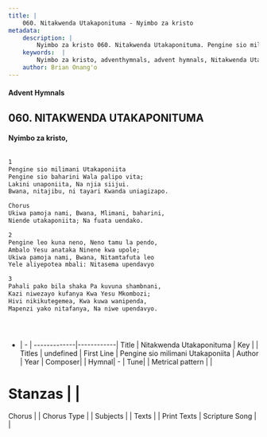 ```yaml
---
title: |
    060. Nitakwenda Utakaponituma - Nyimbo za kristo
metadata:
    description: |
        Nyimbo za kristo 060. Nitakwenda Utakaponituma. Pengine sio milimani Utakaponiita Pengine sio baharini Wala palipo vita; Lakini unaponiita, Na njia siijui. Bwana, nitajibu, ni tayari Kwanda uniagizapo.  Chorus Ukiwa pamoja nami, Bwana, Mlimani, baharini, Niende utakaponiita; Na fuata uendako.  
    keywords:  |
        Nyimbo za kristo, adventhymnals, advent hymnals, Nitakwenda Utakaponituma, Pengine sio milimani Utakaponiita. 
    author: Brian Onang'o
---
```


#### Advent Hymnals
## 060. NITAKWENDA UTAKAPONITUMA
####  Nyimbo za kristo,

```txt

1
Pengine sio milimani Utakaponiita
Pengine sio baharini Wala palipo vita;
Lakini unaponiita, Na njia siijui.
Bwana, nitajibu, ni tayari Kwanda uniagizapo.

Chorus
Ukiwa pamoja nami, Bwana, Mlimani, baharini,
Niende utakaponiita; Na fuata uendako.

2
Pengine leo kuna neno, Neno tamu la pendo,
Ambalo Yesu anataka Ninene kwa upole;
Ukiwa pamoja nami, Bwana, Nitamtafuta leo
Yele aliyepotea mbali: Nitasema upendavyo

3
Pahali pako bila shaka Pa kuvuna shambnani,
Kazi niwezayo kufanya Kwa Yesu Mkombozi;
Hivi nikikutegemea, Kwa kuwa wanipenda,
Mapenzi yako nitafanya, Na niwe upendavyo.





```

- |   -  |
-------------|------------|
Title | Nitakwenda Utakaponituma |
Key |  |
Titles | undefined |
First Line | Pengine sio milimani Utakaponiita |
Author | 
Year | 
Composer| |
Hymnal|  - |
Tune|  |
Metrical pattern | |
# Stanzas |  |
Chorus |  |
Chorus Type |  |
Subjects | |
Texts |  |
Print Texts | 
Scripture Song |  |
    
